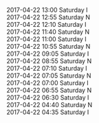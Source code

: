 2017-04-22 13:00 Saturday  I  
2017-04-22 12:55 Saturday  N  
2017-04-22 12:10 Saturday  I  
2017-04-22 11:40 Saturday  N  
2017-04-22 11:00 Saturday  I  
2017-04-22 10:55 Saturday  N  
2017-04-22 09:05 Saturday  I  
2017-04-22 08:55 Saturday  N  
2017-04-22 07:10 Saturday  I  
2017-04-22 07:05 Saturday  N  
2017-04-22 07:00 Saturday  I  
2017-04-22 06:55 Saturday  N  
2017-04-22 06:30 Saturday  I  
2017-04-22 04:40 Saturday  N  
2017-04-22 04:35 Saturday  I  
